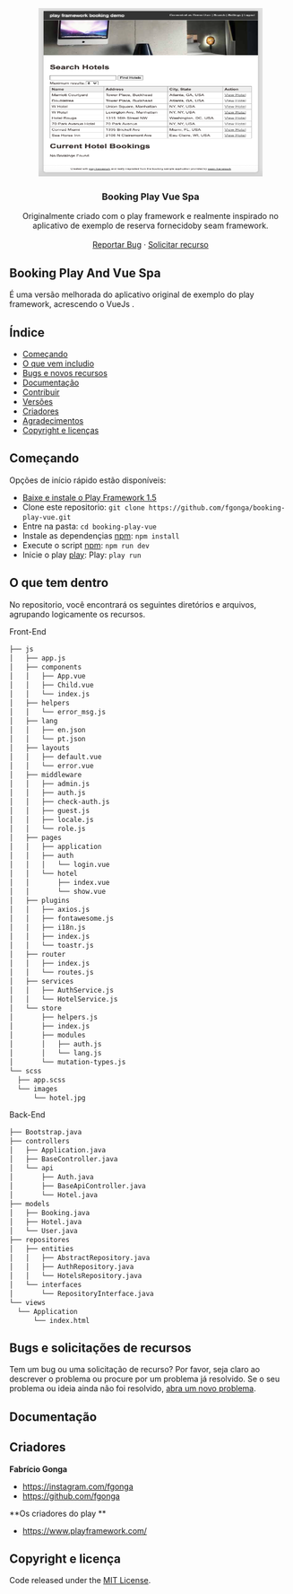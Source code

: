 <p align="center">
  <a href="https://www.playframework.com/">
    <img src="https://raw.githubusercontent.com/fgonga/booking-play-vue/main/background.png" alt="Bootstrap logo" width="400" height="300">
  </a>
</p>
<h3 align="center">Booking Play Vue Spa</h3>

<p align="center">
Originalmente criado com o play framework e realmente inspirado no aplicativo de exemplo de reserva fornecidoby seam framework.
  <br>
  <br>
  <a href="https://github.com/fgonga/booking-play-vue/issues/new?assignees=-&labels=bug&template=bug_report.yml">Reportar Bug</a>
  ·
  <a href="https://github.com/fgonga/booking-play-vue/issues/new?assignees=&labels=feature&template=feature_request.yml">Solicitar recurso</a>
</p>


## Booking Play And Vue Spa

É uma versão melhorada do aplicativo original de exemplo do play framework, acrescendo o VueJs .



## Índice

- [Começando](#começando)
- [O que vem includio](#whats-included)
- [Bugs e novos recursos](#bugs-and-feature-requests)
- [Documentação](#documentation)
- [Contribuir](#contributing)
- [Versões](#versioning)
- [Criadores](#creators)
- [Agradecimentos](#thanks)
- [Copyright e licenças](#copyright-and-license)


## Começando

Opções de início rápido estão disponíveis:

- [Baixe e instale o Play Framework 1.5](https://www.playframework.com/documentation/1.5.x/install)
- Clone este repositorio: `git clone https://github.com/fgonga/booking-play-vue.git`
- Entre na pasta: `cd booking-play-vue`
- Instale as dependençias [npm](https://www.npmjs.com/): `npm install`
- Execute o script [npm](https://www.npmjs.com/): `npm run dev`
- Inicie o play [play](https://www.playframework.com/documentation/1.5.x/install): Play: `play run` 



## O que tem dentro

No repositorio, você encontrará os seguintes diretórios e arquivos, agrupando logicamente os recursos.


  <summary>Front-End</summary>


  ```text
  ├── js
│   ├── app.js
│   ├── components
│   │   ├── App.vue
│   │   ├── Child.vue
│   │   └── index.js
│   ├── helpers
│   │   └── error_msg.js
│   ├── lang
│   │   ├── en.json
│   │   └── pt.json
│   ├── layouts
│   │   ├── default.vue
│   │   └── error.vue
│   ├── middleware
│   │   ├── admin.js
│   │   ├── auth.js
│   │   ├── check-auth.js
│   │   ├── guest.js
│   │   ├── locale.js
│   │   └── role.js
│   ├── pages
│   │   ├── application
│   │   ├── auth
│   │   │   └── login.vue
│   │   └── hotel
│   │       ├── index.vue
│   │       └── show.vue
│   ├── plugins
│   │   ├── axios.js
│   │   ├── fontawesome.js
│   │   ├── i18n.js
│   │   ├── index.js
│   │   └── toastr.js
│   ├── router
│   │   ├── index.js
│   │   └── routes.js
│   ├── services
│   │   ├── AuthService.js
│   │   └── HotelService.js
│   └── store
│       ├── helpers.js
│       ├── index.js
│       ├── modules
│       │   ├── auth.js
│       │   └── lang.js
│       └── mutation-types.js
└── scss
    ├── app.scss
    └── images
        └── hotel.jpg
  ```

<summary>Back-End</summary>


  ```text
  ├── Bootstrap.java
├── controllers
│   ├── Application.java
│   ├── BaseController.java
│   └── api
│       ├── Auth.java
│       ├── BaseApiController.java
│       └── Hotel.java
├── models
│   ├── Booking.java
│   ├── Hotel.java
│   └── User.java
├── repositores
│   ├── entities
│   │   ├── AbstractRepository.java
│   │   ├── AuthRepository.java
│   │   └── HotelsRepository.java
│   └── interfaces
│       └── RepositoryInterface.java
└── views
    └── Application
        └── index.html
  ```

## Bugs e solicitações de recursos

Tem um bug ou uma solicitação de recurso? Por favor, seja claro ao descrever o problema ou procure por um problema já resolvido. Se o seu problema ou ideia ainda não foi resolvido, [abra um novo problema](https://github.com/fgonga/booking-play-vue/issues/new/choose).


## Documentação


## Criadores

**Fabrício Gonga**

- <https://instagram.com/fgonga>
- <https://github.com/fgonga>

**Os criadores do play **

- <https://www.playframework.com/>

## Copyright e licença
Code released under the [MIT License](https://github.com/fgonga/booking-play-vue/blob/main/LICENSE). 
